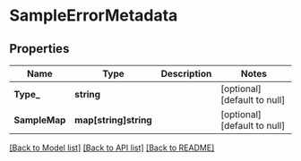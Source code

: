 # SampleErrorMetadata

## Properties
Name | Type | Description | Notes
------------ | ------------- | ------------- | -------------
**Type_** | **string** |  | [optional] [default to null]
**SampleMap** | **map[string]string** |  | [optional] [default to null]

[[Back to Model list]](../README.md#documentation-for-models) [[Back to API list]](../README.md#documentation-for-api-endpoints) [[Back to README]](../README.md)

